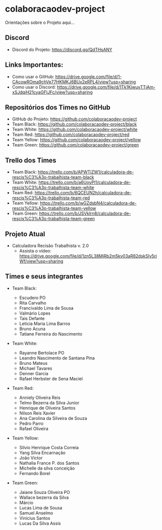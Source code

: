 # colaboracaodev-project
Orientações sobre o Projeto aqui...

## Discord
  - Discord do Projeto: https://discord.gg/QdTHsANY 

## Links Importantes:
 - Como usar o GitHub: https://drive.google.com/file/d/1-CAcowROma9chVe77HKMKJ6BUx2eRPL4/view?usp=sharing
 - Como usar o Discord: https://drive.google.com/file/d/1Tk1KjwuvTTjAm-xSJdqiH21cyaGFIJFc/view?usp=sharing

 ## Repositórios dos Times no GitHub
 - GitHub do Projeto: https://github.com/colaboracaodev-project
 - Team Black: https://github.com/colaboracaodev-project/black
 - Team White: https://github.com/colaboracaodev-project/white
 - Team Red: https://github.com/colaboracaodev-project/red
 - Team Yellow: https://github.com/colaboracaodev-project/yellow
 - Team Green: https://github.com/colaboracaodev-project/green

## Trello dos Times
 - Team Black: https://trello.com/b/APWTiZW1/calculadora-de-rescis%C3%A3o-trabalhista-team-black
 - Team White: https://trello.com/b/a6UoyPl1/calculadora-de-rescis%C3%A3o-trabalhista-team-white
 - Team Red: https://trello.com/b/6QCEUN2h/calculadora-de-rescis%C3%A3o-trabalhista-team-red
 - Team Yellow: https://trello.com/b/wGZdsbN4/calculadora-de-rescis%C3%A3o-trabalhista-team-yellow
 - Team Green: https://trello.com/b/JSVklrn8/calculadora-de-rescis%C3%A3o-trabalhista-team-green

## Projeto Atual
 - Calculadora Recisão Trabalhista v. 2.0
    - Assista o vídeo: https://drive.google.com/file/d/1zn5L38MjRb2m5kv03aR82dskSly5riWf/view?usp=sharing

## Times e seus integrantes
 - Team Black:
    - Escudero PO
    - Rita Carvalho
    - Francivaldo Lima de Sousa 
    - Valmário Lopes
    - Tais Defante
    - Leticia Maria Lima Barros
    - Bruno Acuna
    - Tatiane Ferreira do Nascimento 

- Team White:
    - Rayanne Bertolace PO
    - Leandro Nascimento de Santana Pina
    - Bruno Mateus
    - Michael Tavares
    - Denner Garcia
    - Rafael Herbster de Sena Maciel

- Team Red:
    - Anniely Oliveira Reis 
    - Telmo Bezerra da Silva Junior 
    - Henrique de Oliveira Santos 
    - Nilson Reis Xavier
    - Ana Carolina da Silveira de Souza
    - Pedro Parro 
    - Rafael Oliveira

- Team Yellow:
    - Silvio Henrique Costa Correia 
    - Yang Silva Encarnação
    - João Victor
    - Nathalia France P. dos Santos
    - Michelle da silva conceição
    - Fernando Borel

- Team Green:	
    - Jaiane Souza Oliveira PO
    - Wallace bezerra da Silva 
    - Márcio 
    - Lucas Lima de Sousa
    - Samuel Anselmo
    - Vinicius Santos 
    - Lucas Da Silva Assis